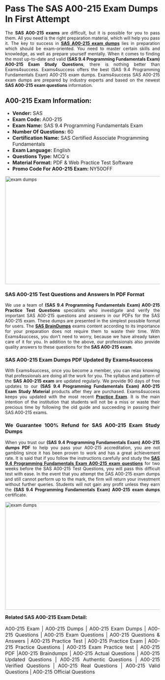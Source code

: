 <h1><strong><strong>Pass The SAS A00-215 Exam Dumps In First Attempt</strong></strong></h1> <p style="text-align:justify">The <strong>SAS A00-215 exams</strong> are difficult, but it is possible for you to pass them. All you need is the right preparation material, which will help you pass it. The key to success in <a href="https://www.exams4success.com/sas/a00-215-pdf-exam-dumps"><strong>SAS A00-215 exam dumps</strong></a> lies in preparation which should be exam-oriented. You need to master certain skills and knowledge, as well as prepare yourself mentally. When it comes to finding the most up-to-date and valid <strong>(SAS 9.4 Programming Fundamentals Exam) A00-215 Exam Study Questions</strong>, there is nothing better than Exams4success. Exams4success offers the best (SAS 9.4 Programming Fundamentals Exam) A00-215 exam dumps. Exams4success SAS A00-215 exam dumps are prepared by industry experts and based on the newest <strong>SAS A00-215 exam questions</strong> information.</p> <h2><strong><strong>A00-215 Exam Information:</strong></strong></h2> <ul> <li><span style="font-size:16px"><strong>Vender:</strong> SAS</span></li> <li><span style="font-size:16px"><strong>Exam Code:</strong> A00-215</span></li> <li><span style="font-size:16px"><strong>Exam Name:</strong> SAS 9.4 Programming Fundamentals Exam</span></li> <li><span style="font-size:16px"><strong>Number Of Questions:</strong> 60</span></li> <li><span style="font-size:16px"><strong>Certification Name:</strong> SAS Certified Associate Programming Fundamentals</span></li> <li><span style="font-size:16px"><strong>Exam Language:</strong> English</span></li> <li><span style="font-size:16px"><strong>Questions Type:</strong> MCQ`s</span></li> <li><span style="font-size:16px"><strong>Material Format:</strong> PDF & Web Practice Test Software</span></li> <li><span style="font-size:16px"><strong>Promo Code For A00-215 Exam: </strong>NY50OFF</span></li> </ul> <p><a href="https://www.exams4success.com/sas/a00-215-pdf-exam-dumps" rel="no-follow"><img alt="exam dumps" src="https://www.certcollections.com/uploads/content/infrist1.png" style="height:350px; width:750px" /></a></p> <h3><strong>SAS A00-215 Test Questions and Answers In PDF Format</strong></h3> <p style="text-align:justify">We use a team of <strong>(SAS 9.4 Programming Fundamentals Exam) A00-215 Practice Test Questions</strong> specialists who investigate and verify the important SAS A00-215 questions and answers in our PDFs for the SAS A00-215 exam. These dumps are presented in the simplest possible format for users. The <a href="https://www.exams4success.com/sas-exam-dumps"><strong>SAS BrainDumps</strong></a> exams content according to its importance for your preparation does not require them to waste their time. With Exams4success, you don't need to worry, because we have already taken care of it for you. In addition to the above, our professionals also provide quality answers to these questions for the<strong> SAS A00-215 exam</strong>.</p> <h3><strong> SAS A00-215 Exam Dumps PDF Updated By Exams4success</strong></h3> <p style="text-align:justify">With Exams4success, once you become a member, you can relax knowing that professionals are doing all the work for you. The syllabus and pattern of the <strong>SAS A00-215 exam </strong>are updated regularly. We provide 90 days of free updates to our <strong>(SAS 9.4 Programming Fundamentals Exam) A00-215 Exam Study Material</strong> products after they are purchased. Exams4success keeps you updated with the most recent <a href="https://www.exams4success.com/"><strong>Practice Exam</strong></a>. It is the main intention of the institution that students will not be a miss or waste their precious time by following the old guide and succeeding in passing their SAS A00-215 exams.</p> <h3 style="text-align:justify"><strong>We Guarantee 100% Refund for SAS A00-215 Exam Study Dumps</strong></h3> <p style="text-align:justify">When you trust our <strong>(SAS 9.4 Programming Fundamentals Exam) A00-215 dumps PDF</strong> to help you pass your A00-215 accreditation, you are not gambling since it has been proven to work and has a great achievement rate. It is said that if you follow the instructions carefully and study the <a href="https://www.exams4success.com/sas/a00-215-pdf-exam-dumps"><strong>SAS 9.4 Programming Fundamentals Exam A00-215 exam questions</strong></a> for two weeks before the SAS A00-215 Test Questions, you will pass this difficult test with ease. In the event that you attempt the SAS A00-215 exam dumps and still cannot perform up to the mark, the firm will return your investment without further queries. Students will not gain any profit unless they earn the <strong>(SAS 9.4 Programming Fundamentals Exam) A00-215 exam dumps</strong> certificate.</p> <p style="text-align:justify"><a href="https://www.exams4success.com/sas/a00-215-pdf-exam-dumps" rel="no-follow"><img alt="exam dumps" src="https://www.certcollections.com/uploads/content/free_demo1.png" style="height:350px; width:750px" /></a></p> <p style="text-align:justify"><span style="font-size:16px"><strong>Related SAS A00-215 Exam Detail:</strong></span><br /> <br /> <span style="font-size:16px">A00-215 Exam | A00-215 Dumps | A00-215 Exam Dumps | A00-215 Questions | A00-215 Exam Questions | A00-215 Questions & Answers | A00-215 Practice Test | A00-215 Practice Exam | A00-215 Practice Questions | A00-215 Exam Practice test | A00-215 PDF |A00-215 Braindumps | A00-215 Actual Questions | A00-215 Updated Questions | A00-215 Authentic Questions | A00-215 Verified Questions | A00-215 Real Questions | A00-215 Valid Questions | A00-215 Official Questions</span></p>

